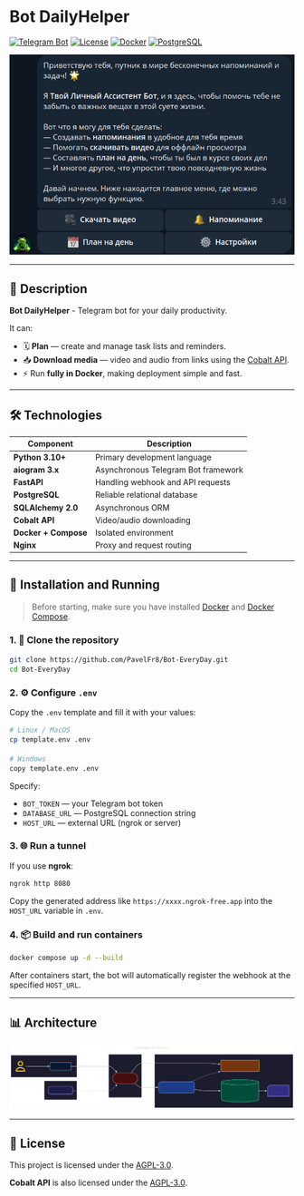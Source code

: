 # **Bot DailyHelper**

[![Telegram Bot](https://img.shields.io/badge/Telegram_Bot-💬%20@DailyHelper8-blue)](https://t.me/DailyHelper8_bot)
[![License](https://img.shields.io/github/license/PavelFr8/Bot-EveryDay)](https://github.com/PavelFr8/Bot-EveryDay/blob/master/LICENSE)
[![Docker](https://img.shields.io/badge/Deployed_with-Docker-blue)](https://www.docker.com/)
[![PostgreSQL](https://img.shields.io/badge/Database-PostgreSQL-blue)](https://www.postgresql.org/)

![Bot Menu Screenshot](docs/menu.png)

---

## 📖 Description

**Bot DailyHelper** - Telegram bot for your daily productivity.

It can:

* 🗓 **Plan** — create and manage task lists and reminders.
* 📥 **Download media** — video and audio from links using the [Cobalt API](https://github.com/imputnet/cobalt).
* ⚡ Run **fully in Docker**, making deployment simple and fast.

---

## 🛠 Technologies

| Component            | Description                         |
| -------------------- | ----------------------------------- |
| **Python 3.10+**     | Primary development language        |
| **aiogram 3.x**      | Asynchronous Telegram Bot framework |
| **FastAPI**          | Handling webhook and API requests   |
| **PostgreSQL**       | Reliable relational database        |
| **SQLAlchemy 2.0**   | Asynchronous ORM                    |
| **Cobalt API**       | Video/audio downloading             |
| **Docker + Compose** | Isolated environment                |
| **Nginx**            | Proxy and request routing           |

---

## 🚀 Installation and Running

> Before starting, make sure you have installed [Docker](https://docs.docker.com/get-docker/) and [Docker Compose](https://docs.docker.com/compose/).

### 1. 📂 Clone the repository

```bash
git clone https://github.com/PavelFr8/Bot-EveryDay.git
cd Bot-EveryDay
```

### 2. ⚙ Configure `.env`

Copy the `.env` template and fill it with your values:

```bash
# Linux / MacOS
cp template.env .env

# Windows
copy template.env .env
```

Specify:

* `BOT_TOKEN` — your Telegram bot token
* `DATABASE_URL` — PostgreSQL connection string
* `HOST_URL` — external URL (ngrok or server)

### 3. 🌐 Run a tunnel

If you use **ngrok**:

```bash
ngrok http 8080
```

Copy the generated address like `https://xxxx.ngrok-free.app` into the `HOST_URL` variable in `.env`.

### 4. 📦 Build and run containers

```bash
docker compose up -d --build
```

After containers start, the bot will automatically register the webhook at the specified `HOST_URL`.

---

## 📊 Architecture

![Bot Structure](docs/structure.svg)

---

## 📜 License

This project is licensed under the [AGPL-3.0](https://www.gnu.org/licenses/agpl-3.0.html).

**Cobalt API** is also licensed under the [AGPL-3.0](https://www.gnu.org/licenses/agpl-3.0.html).
